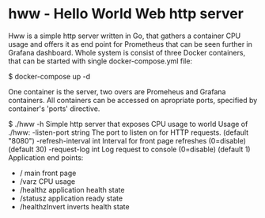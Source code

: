 # hww - Hello World Web http server

Hww is a simple http server written in Go, that gathers a container CPU usage and offers it as end point for Prometheus that can be seen further in Grafana dashboard.
Whole system is consist of three Docker containers, that can be started with single docker-compose.yml file:

$ docker-compose up -d

One container is the server, two overs are Promeheus and Grafana containers. All containers can be accessed on apropriate ports, specified by container's 'ports' directive.

$ ./hww -h
Simple http server that exposes CPU usage to world
Usage of ./hww:
  -listen-port string
    	The port to listen on for HTTP requests. (default "8080")
  -refresh-interval int
    	Interval for front page refreshes (0=disable) (default 30)
  -request-log int
    	Log request to console (0=disable) (default 1)
Application end points:
- /                     main front page
- /varz                 CPU usage
- /healthz              application health state
- /statusz              application ready state
- /healthzInvert        inverts health state
